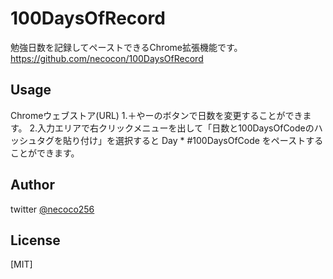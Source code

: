 # 100DaysOfRecord
勉強日数を記録してペーストできるChrome拡張機能です。
https://github.com/necocon/100DaysOfRecord

## Usage
Chromeウェブストア(URL)
1.＋やーのボタンで日数を変更することができます。
2.入力エリアで右クリックメニューを出して「日数と100DaysOfCodeのハッシュタグを貼り付け」を選択すると Day * #100DaysOfCode をペーストすることができます。

## Author
twitter
[@necoco256](http://twitter.com/necoco256)

## License
[MIT]